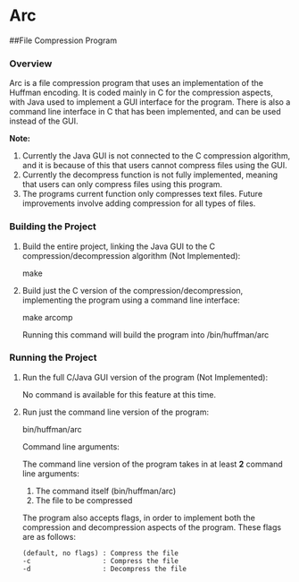 # Arc
##File Compression Program

### Overview
Arc is a file compression program that uses an implementation of the Huffman encoding. 
It is coded mainly in C for the compression aspects, with Java used to implement a GUI interface for the program.
There is also a command line interface in C that has been implemented, and can be used instead of the GUI.

**Note:** 

1. Currently the Java GUI is not connected to the C compression algorithm, and it is because of this that users cannot compress files using the GUI.
2. Currently the decompress function is not fully implemented, meaning that users can only compress files using this program.
3. The programs current function only compresses text files. Future improvements involve adding compression for all types of files.

### Building the Project
1. Build the entire project, linking the Java GUI to the C compression/decompression algorithm (Not Implemented): 

   make

2. Build just the C version of the compression/decompression, implementing the program using a command line interface:

   make arcomp
   
   Running this command will build the program into /bin/huffman/arc

### Running the Project
1. Run the full C/Java GUI version of the program (Not Implemented):

   No command is available for this feature at this time.

2. Run just the command line version of the program:

   bin/huffman/arc
   
   Command line arguments:
   
   The command line version of the program takes in at least **2** command line arguments:
    1. The command itself (bin/huffman/arc)
    2. The file to be compressed
    
   The program also accepts flags, in order to implement both the compression and decompression
   aspects of the program. These flags are as follows:
   ```
   (default, no flags) : Compress the file
   -c                  : Compress the file
   -d                  : Decompress the file
   ```
